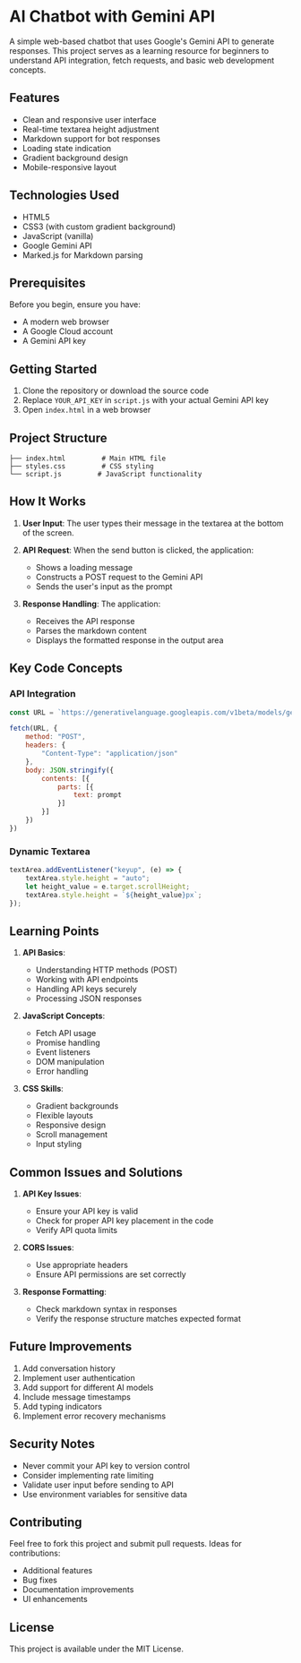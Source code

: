 # AI Chatbot with Gemini API

A simple web-based chatbot that uses Google's Gemini API to generate responses. This project serves as a learning resource for beginners to understand API integration, fetch requests, and basic web development concepts.

## Features

- Clean and responsive user interface
- Real-time textarea height adjustment
- Markdown support for bot responses
- Loading state indication
- Gradient background design
- Mobile-responsive layout

## Technologies Used

- HTML5
- CSS3 (with custom gradient background)
- JavaScript (vanilla)
- Google Gemini API
- Marked.js for Markdown parsing

## Prerequisites

Before you begin, ensure you have:
- A modern web browser
- A Google Cloud account
- A Gemini API key

## Getting Started

1. Clone the repository or download the source code
2. Replace `YOUR_API_KEY` in `script.js` with your actual Gemini API key
3. Open `index.html` in a web browser

## Project Structure

```
├── index.html         # Main HTML file
├── styles.css         # CSS styling
└── script.js         # JavaScript functionality
```

## How It Works

1. **User Input**: The user types their message in the textarea at the bottom of the screen.

2. **API Request**: When the send button is clicked, the application:
   - Shows a loading message
   - Constructs a POST request to the Gemini API
   - Sends the user's input as the prompt

3. **Response Handling**: The application:
   - Receives the API response
   - Parses the markdown content
   - Displays the formatted response in the output area

## Key Code Concepts

### API Integration
```javascript
const URL = `https://generativelanguage.googleapis.com/v1beta/models/gemini-pro:generateContent?key=${apiKey}`;

fetch(URL, {
    method: "POST",
    headers: {
        "Content-Type": "application/json"
    },
    body: JSON.stringify({
        contents: [{
            parts: [{
                text: prompt
            }]
        }]
    })
})
```

### Dynamic Textarea
```javascript
textArea.addEventListener("keyup", (e) => {
    textArea.style.height = "auto";
    let height_value = e.target.scrollHeight;
    textArea.style.height = `${height_value}px`;
});
```

## Learning Points

1. **API Basics**:
   - Understanding HTTP methods (POST)
   - Working with API endpoints
   - Handling API keys securely
   - Processing JSON responses

2. **JavaScript Concepts**:
   - Fetch API usage
   - Promise handling
   - Event listeners
   - DOM manipulation
   - Error handling

3. **CSS Skills**:
   - Gradient backgrounds
   - Flexible layouts
   - Responsive design
   - Scroll management
   - Input styling

## Common Issues and Solutions

1. **API Key Issues**:
   - Ensure your API key is valid
   - Check for proper API key placement in the code
   - Verify API quota limits

2. **CORS Issues**:
   - Use appropriate headers
   - Ensure API permissions are set correctly

3. **Response Formatting**:
   - Check markdown syntax in responses
   - Verify the response structure matches expected format

## Future Improvements

1. Add conversation history
2. Implement user authentication
3. Add support for different AI models
4. Include message timestamps
5. Add typing indicators
6. Implement error recovery mechanisms

## Security Notes

- Never commit your API key to version control
- Consider implementing rate limiting
- Validate user input before sending to API
- Use environment variables for sensitive data

## Contributing

Feel free to fork this project and submit pull requests. Ideas for contributions:
- Additional features
- Bug fixes
- Documentation improvements
- UI enhancements

## License

This project is available under the MIT License.